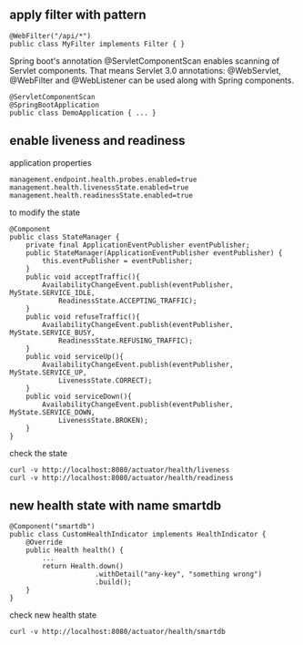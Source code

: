 ## apply filter with pattern
```
@WebFilter("/api/*")
public class MyFilter implements Filter { }
```
Spring boot's annotation @ServletComponentScan enables scanning of Servlet components. That means Servlet 3.0 annotations: @WebServlet, @WebFilter and @WebListener can be used along with Spring components. 
```
@ServletComponentScan
@SpringBootApplication
public class DemoApplication { ... }
```

## enable liveness and readiness
application properties
```
management.endpoint.health.probes.enabled=true
management.health.livenessState.enabled=true
management.health.readinessState.enabled=true
```
to modify the state
```
@Component
public class StateManager {
    private final ApplicationEventPublisher eventPublisher;
    public StateManager(ApplicationEventPublisher eventPublisher) {
        this.eventPublisher = eventPublisher;
    }
    public void acceptTraffic(){
        AvailabilityChangeEvent.publish(eventPublisher, MyState.SERVICE_IDLE, 
            ReadinessState.ACCEPTING_TRAFFIC);
    }
    public void refuseTraffic(){
        AvailabilityChangeEvent.publish(eventPublisher, MyState.SERVICE_BUSY, 
            ReadinessState.REFUSING_TRAFFIC);
    }
    public void serviceUp(){
        AvailabilityChangeEvent.publish(eventPublisher, MyState.SERVICE_UP, 
            LivenessState.CORRECT);
    }
    public void serviceDown(){
        AvailabilityChangeEvent.publish(eventPublisher, MyState.SERVICE_DOWN, 
            LivenessState.BROKEN);
    }
}

```
check the state
```
curl -v http://localhost:8080/actuator/health/liveness
curl -v http://localhost:8080/actuator/health/readiness
```

## new health state with name smartdb
```
@Component("smartdb")
public class CustomHealthIndicator implements HealthIndicator {
    @Override
    public Health health() {
        ...
        return Health.down()
                     .withDetail("any-key", "something wrong")
                     .build();
    }
}
```

check new health state
```
curl -v http://localhost:8080/actuator/health/smartdb
```

